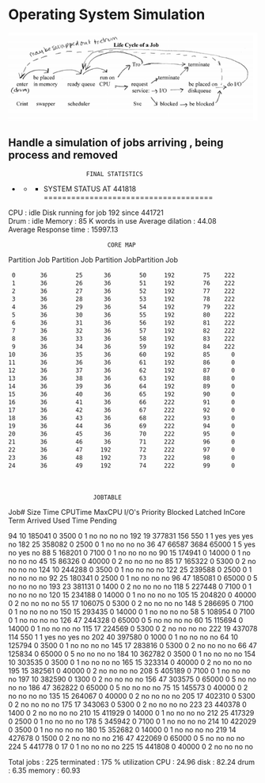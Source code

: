 # Operating System Simulation
![alt tag](https://github.com/SamuelWitke/Operating-System-Simulation/blob/master/Life-Cycle-Of-A-Job.png)

## Handle a simulation of jobs arriving , being process and removed


                          FINAL STATISTICS  



 * * * SYSTEM STATUS AT  441818  
 =====================================

 CPU : idle 
 Disk running for job  192   since   441721   
 Drum : idle 
Memory :  85  K words in use
Average dilation :  44.08    
Average Response time :   15997.13  


                                CORE MAP

 Partition   Job   Partition   Job   Partition   JobPartition   Job

     0       36        25      36        50     192        75    222
     1       36        26      36        51     192        76    222
     2       36        27      36        52     192        77    222
     3       36        28      36        53     192        78    222
     4       36        29      36        54     192        79    222
     5       36        30      36        55     192        80    222
     6       36        31      36        56     192        81    222
     7       36        32      36        57     192        82    222
     8       36        33      36        58     192        83    222
     9       36        34      36        59     192        84    222
    10       36        35      36        60     192        85      0
    11       36        36      36        61     192        86      0
    12       36        37      36        62     192        87      0
    13       36        38      36        63     192        88      0
    14       36        39      36        64     192        89      0
    15       36        40      36        65     192        90      0
    16       36        41      36        66     222        91      0
    17       36        42      36        67     222        92      0
    18       36        43      36        68     222        93      0
    19       36        44      36        69     222        94      0
    20       36        45      36        70     222        95      0
    21       36        46      36        71     222        96      0
    22       36        47     192        72     222        97      0
    23       36        48     192        73     222        98      0
    24       36        49     192        74     222        99      0



                            JOBTABLE 

Job#  Size  Time CPUTime MaxCPU  I/O's Priority Blocked  Latched InCore Term
          Arrived  Used  Time   Pending 


 94   10 185041       0    3500    0      1        no      no      no     no
192   19 377831     156     550    1      1       yes     yes     yes     no
182   25 358082       0    2500    0      1        no      no      no     no
 36   47  66587    3684   65000    1      5       yes      no     yes     no
 88    5 168201       0    7100    0      1        no      no      no     no
 90   15 174941       0   14000    0      1        no      no      no     no
 45   15  86326       0   40000    0      2        no      no      no     no
 85   17 165322       0    5300    0      2        no      no      no     no
124   10 244288       0    3500    0      1        no      no      no     no
122   25 239588       0    2500    0      1        no      no      no     no
 92   25 180341       0    2500    0      1        no      no      no     no
 96   47 185081       0   65000    0      5        no      no      no     no
193   23 381131       0    1400    0      2        no      no      no     no
118    5 227448       0    7100    0      1        no      no      no     no
120   15 234188       0   14000    0      1        no      no      no     no
105   15 204820       0   40000    0      2        no      no      no     no
 55   17 106075       0    5300    0      2        no      no      no     no
148    5 286695       0    7100    0      1        no      no      no     no
150   15 293435       0   14000    0      1        no      no      no     no
 58    5 108954       0    7100    0      1        no      no      no     no
126   47 244328       0   65000    0      5        no      no      no     no
 60   15 115694       0   14000    0      1        no      no      no     no
115   17 224569       0    5300    0      2        no      no      no     no
222   19 437078     114     550    1      1       yes      no     yes     no
202   40 397580       0    1000    0      1        no      no      no     no
 64   10 125794       0    3500    0      1        no      no      no     no
145   17 283816       0    5300    0      2        no      no      no     no
 66   47 125834       0   65000    0      5        no      no      no     no
184   10 362782       0    3500    0      1        no      no      no     no
154   10 303535       0    3500    0      1        no      no      no     no
165   15 323314       0   40000    0      2        no      no      no     no
195   15 382561       0   40000    0      2        no      no      no     no
208    5 405189       0    7100    0      1        no      no      no     no
197   10 382590       0    1300    0      2        no      no      no     no
156   47 303575       0   65000    0      5        no      no      no     no
186   47 362822       0   65000    0      5        no      no      no     no
 75   15 145573       0   40000    0      2        no      no      no     no
135   15 264067       0   40000    0      2        no      no      no     no
205   17 402310       0    5300    0      2        no      no      no     no
175   17 343063       0    5300    0      2        no      no      no     no
223   23 440378       0    1400    0      2        no      no      no     no
210   15 411929       0   14000    0      1        no      no      no     no
212   25 417329       0    2500    0      1        no      no      no     no
178    5 345942       0    7100    0      1        no      no      no     no
214   10 422029       0    3500    0      1        no      no      no     no
180   15 352682       0   14000    0      1        no      no      no     no
219   14 427678       0    1500    0      2        no      no      no     no
216   47 422069       0   65000    0      5        no      no      no     no
224    5 441778       0      17    0      1        no      no      no     no
225   15 441808       0   40000    0      2        no      no      no     no






 Total jobs :  225       terminated : 175
 % utilization CPU : 24.96   disk :  82.24  drum : 6.35 memory  : 60.93 


